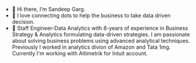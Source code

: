 - 👋 Hi there, I’m Sandeep Garg. 
- 👀 I love connecting dots to help the business to take data driven decision.
- 🌱 Staff Engineer-Data Analytics with 8-years of experience in Business Strategy & Analytics formulating data-driven strategies. I am passionate about solving business problems using advanced analytical techniques. Previously I worked in analytics divion of Amazon and Tata 1mg. Currently I'm working with Altimetrik for Intuit account.

<!---
Sangarg12/Sangarg12 is a ✨ special ✨ repository because its `README.md` (this file) appears on your GitHub profile.
You can click the Preview link to take a look at your changes.
--->
